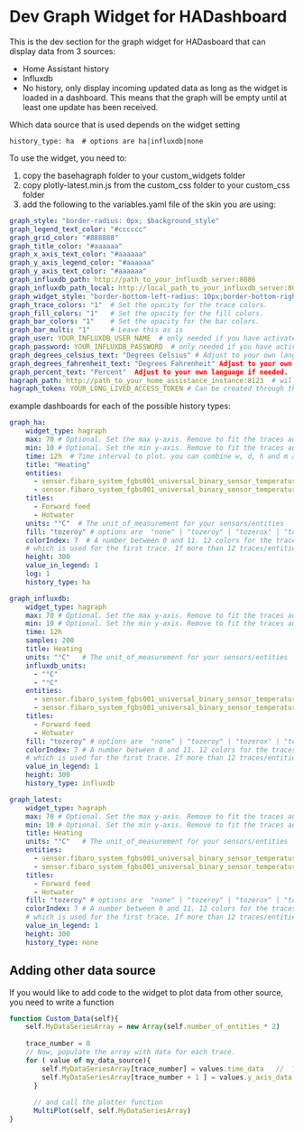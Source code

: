 # Dev Graph Widget for HADashboard

This is the dev section for the graph widget for HADasboard that can display data from 3 sources:
* Home Assistant history
* Influxdb
* No history, only display incoming updated data as long as the widget is loaded in a dashboard. This means that the graph will be empty until at least one update has been received.

Which data source that is used depends on the widget setting
````
history_type: ha  # options are ha|influxdb|none
````

To use the widget, you need to:
1. copy the basehagraph folder to your custom_widgets folder
2. copy plotly-latest.min.js from the custom_css folder to your custom_css folder
3. add the following to the variables.yaml file of the skin you are using:
````yaml
graph_style: "border-radius: 0px; $background_style"
graph_legend_text_color: "#cccccc"
graph_grid_color: "#888888"
graph_title_color: "#aaaaaa"
graph_x_axis_text_color: "#aaaaaa"
graph_y_axis_legend_color: "#aaaaaa"
graph_y_axis_text_color: "#aaaaaa"
graph_influxdb_path: http://path_to_your_influxdb_server:8086
graph_influxdb_path_local: http://local_path_to_your_influxdb_server:8086
graph_widget_style: "border-bottom-left-radius: 10px;border-bottom-right-radius: 10px;border-top-left-radius: 10px;border-top-right-radius: 10px;"
graph_trace_colors: "1"  # Set the opacity for the trace colors.
graph_fill_colors: "1"   # Set the opacity for the fill colors.
graph_bar_colors: "1"    # Set the opacity for the bar colors.
graph_bar_multi: "1"     # Leave this as is
graph_user: YOUR_INFLUXDB_USER_NAME  # only needed if you have activated authentication for influxdb
graph_password: YOUR_INFLUXDB_PASSWORD  # only needed if you have activated authentication for influxdb
graph_degrees_celsius_text: "Degrees Celsius" # Adjust to your own language if needed.
graph_degrees_fahrenheit_text: "Degrees Fahrenheit" Adjust to your own language if needed.
graph_percent_text: "Percent"  Adjust to your own language if needed.
hagraph_path: http://path_to_your_home_assistance_instance:8123  # will change name to base_url or similar
hagraph_token: YOUR_LONG_LIVED_ACCESS_TOKEN # Can be created through the Home Assistant front end.
````

example dashboards for each of the possible history types:
````yaml
graph_ha:
    widget_type: hagraph
    max: 70 # Optional. Set the max y-axis. Remove to fit the traces automatically.
    min: 10 # Optional. Set the min y-axis. Remove to fit the traces automatically.
    time: 12h  # Time interval to plot. you can combine w, d, h and m as 2w1d3h20m (This would be 2 weeks, 1 day, 3 hours and 20 minutes)
    title: "Heating"
    entities:
      - sensor.fibaro_system_fgbs001_universal_binary_sensor_temperature_2
      - sensor.fibaro_system_fgbs001_universal_binary_sensor_temperature
    titles:
      - Forward feed
      - Hotwater
    units: "°C"  # The unit_of_measurement for your sensors/entities
    fill: "tozeroy" # options are  "none" | "tozeroy" | "tozerox" | "tonexty" | "tonextx" | "toself" 
    colorIndex: 7  # A number between 0 and 11. 12 colors for the traces are predefined and the colorIndex defines 
    # which is used for the first trace. If more than 12 traces/entities are specified, the colors are rotated
    height: 300
    value_in_legend: 1
    log: 1
    history_type: ha

graph_influxdb:
    widget_type: hagraph
    max: 70 # Optional. Set the max y-axis. Remove to fit the traces automatically.
    min: 10 # Optional. Set the min y-axis. Remove to fit the traces automatically.
    time: 12h
    samples: 200
    title: Heating
    units: "°C"   # The unit_of_measurement for your sensors/entities
    influxdb_units: 
      - "°C"
      - "°C"
    entities:
      - sensor.fibaro_system_fgbs001_universal_binary_sensor_temperature_2
      - sensor.fibaro_system_fgbs001_universal_binary_sensor_temperature
    titles:
      - Forward feed
      - Hotwater
    fill: "tozeroy" # options are  "none" | "tozeroy" | "tozerox" | "tonexty" | "tonextx" | "toself" 
    colorIndex: 7 # A number between 0 and 11. 12 colors for the traces are predefined and the colorIndex defines 
    # which is used for the first trace. If more than 12 traces/entities are specified, the colors are rotated
    value_in_legend: 1
    height: 300
    history_type: influxdb

graph_latest:
    widget_type: hagraph
    max: 70 # Optional. Set the max y-axis. Remove to fit the traces automatically.
    min: 10 # Optional. Set the min y-axis. Remove to fit the traces automatically.
    title: Heating
    units: "°C"   # The unit_of_measurement for your sensors/entities
    entities:
      - sensor.fibaro_system_fgbs001_universal_binary_sensor_temperature_2
      - sensor.fibaro_system_fgbs001_universal_binary_sensor_temperature
    titles:
      - Forward feed
      - Hotwater
    fill: "tozeroy" # options are  "none" | "tozeroy" | "tozerox" | "tonexty" | "tonextx" | "toself" 
    colorIndex: 7 # A number between 0 and 11. 12 colors for the traces are predefined and the colorIndex defines 
    # which is used for the first trace. If more than 12 traces/entities are specified, the colors are rotated
    value_in_legend: 1
    height: 300
    history_type: none
````

## Adding other data source
If you would like to add code to the widget to plot data from other source, you need to write a function
````javascript
function Custom_Data(self){
	self.MyDataSeriesArray = new Array(self.number_of_entities * 2)
    
    trace_number = 0
    // Now, populate the array with data for each trace.
    for ( value of my_data_source){
        self.MyDataSeriesArray[trace_number] = values.time_data   //  The time stamp or the x axis data
        self.MyDataSeriesArray[trace_number + 1 ] = values.y_axis_data  // The y axis data to be plotted
      }
      
      // and call the plotter function
      MultiPlot(self, self.MyDataSeriesArray)
}
        
